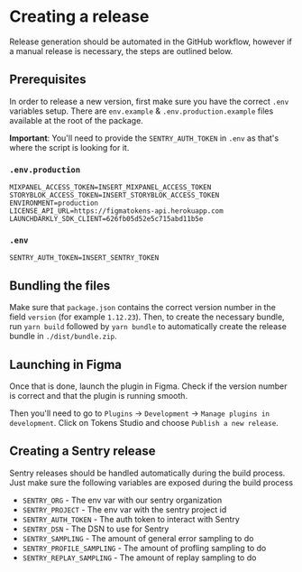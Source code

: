 # Creating a release

Release generation should be automated in the GitHub workflow, however if a manual release is necessary, the steps are outlined below.

## Prerequisites

In order to release a new version, first make sure you have the correct `.env` variables setup. There are `env.example` & `.env.production.example` files available at the root of the package.

**Important**: You'll need to provide the `SENTRY_AUTH_TOKEN` in `.env` as that's where the script is looking for it.

### `.env.production`

```
MIXPANEL_ACCESS_TOKEN=INSERT_MIXPANEL_ACCESS_TOKEN
STORYBLOK_ACCESS_TOKEN=INSERT_STORYBLOK_ACCESS_TOKEN
ENVIRONMENT=production
LICENSE_API_URL=https://figmatokens-api.herokuapp.com
LAUNCHDARKLY_SDK_CLIENT=626fb05d52e5c715abd11b5e
```

### `.env`

```
SENTRY_AUTH_TOKEN=INSERT_SENTRY_TOKEN
```

## Bundling the files

Make sure that `package.json` contains the correct version number in the field `version` (for example `1.12.23`).
Then, to create the necessary bundle, run `yarn build` followed by `yarn bundle` to automatically create the release bundle in `./dist/bundle.zip`.

## Launching in Figma

Once that is done, launch the plugin in Figma. Check if the version number is correct and that the plugin is running smooth.

Then you'll need to go to `Plugins` -> `Development` -> `Manage plugins in development`. Click on Tokens Studio and choose `Publish a new release`.

## Creating a Sentry release

Sentry releases should be handled automatically during the build process. Just make sure the following variables are exposed during the build process

- `SENTRY_ORG` - The env var with our sentry organization
- `SENTRY_PROJECT` - The env var with the sentry project id
- `SENTRY_AUTH_TOKEN` - The auth token to interact with Sentry
- `SENTRY_DSN` - The DSN to use for Sentry
- `SENTRY_SAMPLING` - The amount of general error sampling to do
- `SENTRY_PROFILE_SAMPLING` - The amount of profling sampling to do
- `SENTRY_REPLAY_SAMPLING` - The amount of replay sampling to do
